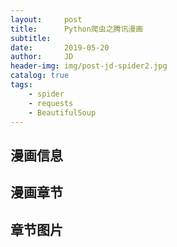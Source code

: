 ```yaml
---
layout:     post
title:      Python爬虫之腾讯漫画
subtitle:   
date:       2019-05-20
author:     JD
header-img: img/post-jd-spider2.jpg
catalog: true
tags:
    - spider
    - requests
    - BeautifulSoup
---
```


## 漫画信息


## 漫画章节


## 章节图片